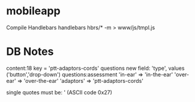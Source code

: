 mobileapp
========
Compile Handlebars
handlebars hbrs/* -m > www/js/tmpl.js


DB Notes
========
content:18     key = 'ptt-adaptors-cords'
questions       new field: 'type', values ('button','drop-down')
questions:assessment
    'in-ear' => 'in-the-ear'
    'over-ear' => 'over-the-ear'
    'adaptors' => 'ptt-adaptors-cords'

single quotes must be: ' (ASCII code 0x27)